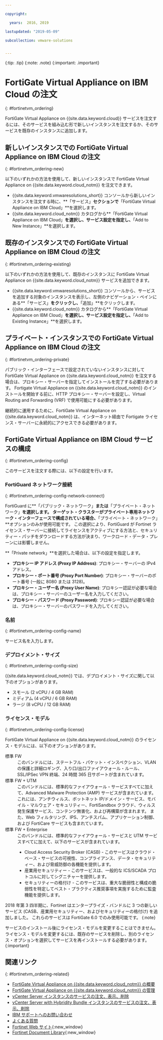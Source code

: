 ```yaml
---

copyright:

  years:  2016, 2019

lastupdated: "2019-05-09"

subcollection: vmware-solutions


---
```


{:tip: .tip}
{:note: .note}
{:important: .important}

# FortiGate Virtual Appliance on IBM Cloud の注文
{: #fortinetvm_ordering}

FortiGate Virtual Appliance on {{site.data.keyword.cloud}} サービスを注文するには、そのサービスを組み込む形で新しいインスタンスを注文するか、そのサービスを既存のインスタンスに追加します。

## 新しいインスタンスでの FortiGate Virtual Appliance on IBM Cloud の注文
{: #fortinetvm_ordering-new}

以下のいずれかの方法を使用して、新しいインスタンスで FortiGate Virtual Appliance on {{site.data.keyword.cloud_notm}} を注文できます。
* {{site.data.keyword.vmwaresolutions_short}} コンソールから新しいインスタンスを注文する時に、**「サービス」**セクションで**「FortiGate Virtual Appliance on IBM Cloud」**を選択します。
* {{site.data.keyword.cloud_notm}} カタログから**「FortiGate Virtual Appliance on IBM Cloud」**を選択し、サービス設定を指定し、**「Add to New Instance」**を選択します。

## 既存のインスタンスでの FortiGate Virtual Appliance on IBM Cloud の注文
{: #fortinetvm_ordering-existing}

以下のいずれかの方法を使用して、既存のインスタンスに FortiGate Virtual Appliance on {{site.data.keyword.cloud_notm}} サービスを追加できます。
* {{site.data.keyword.vmwaresolutions_short}} コンソールから、サービスを追加する対象のインスタンスを表示し、左側のナビゲーション・ペインにある**「サービス」**をクリックし、**「追加」**をクリックします。
* {{site.data.keyword.cloud_notm}} カタログから**「FortiGate Virtual Appliance on IBM Cloud」**を選択し、サービス設定を指定し、**「Add to Existing Instance」**を選択します。

## プライベート・インスタンスでの FortiGate Virtual Appliance on IBM Cloud の注文
{: #fortinetvm_ordering-private}

パブリック・インターフェースで設定されていないインスタンスに対して FortiGate Virtual Appliance on {{site.data.keyword.cloud_notm}} を注文する場合は、プロキシー・サーバーを指定してインストールを完了する必要があります。 Fortigate Virtual Appliance on {{site.data.keyword.cloud_notm}} のインストールを開始する前に、HTTP プロキシー・サーバーを設定し、Virtual Routing and Forwarding (VRF) で使用可能にする必要があります。

継続的に運用するために、FortiGate Virtual Appliance on {{site.data.keyword.cloud_notm}} は、インターネット経由で Fortigate ライセンス・サーバーに永続的にアクセスできる必要があります。

## FortiGate Virtual Appliance on IBM Cloud サービスの構成
{: #fortinetvm_ordering-config}

このサービスを注文する際には、以下の設定を行います。

### FortiGuard ネットワーク接続
{: #fortinetvm_ordering-config-network-connect}

FortiGuard に**「パブリック・ネットワーク」**または**「プライベート・ネットワーク」**を選択します。 ターゲット・クラスターがプライベート専用ネットワーク・インターフェースで構成されている場合、**「プライベート・ネットワーク」**オプションのみが使用可能です。 この選択により、FortiGuard が Fortinet ライセンス・サーバーに接続してライセンスをアクティブにする方法と、セキュリティー・パッチをダウンロードする方法が決まり、ワークロード・データ・プレーンには影響しません。

**「Private network」**を選択した場合は、以下の設定を指定します。
* **プロキシー IP アドレス (Proxy IP Address)**: プロキシー・サーバーの IPv4 アドレス。
* **プロキシー・ポート番号 (Proxy Port Number)**: プロキシー・サーバーのポート番号 (一般に 8080 または 3128)。
* **プロキシー・ユーザー名 (Proxy User Name)**: プロキシー認証が必要な場合は、プロキシー・サーバーのユーザー名を入力してください。
* **プロキシー・パスワード (Proxy Password)**: プロキシー認証が必要な場合は、プロキシー・サーバーのパスワードを入力してください。

### 名前
{: #fortinetvm_ordering-config-name}

サービス名を入力します。

### デプロイメント・サイズ
{: #fortinetvm_ordering-config-size}

{{site.data.keyword.cloud_notm}} では、デプロイメント・サイズに関して以下のオプションがあります。
* スモール (2 vCPU / 4 GB RAM)
* ミディアム (4 vCPU / 6 GB RAM)
* ラージ (8 vCPU / 12 GB RAM)

### ライセンス・モデル
{: #fortinetvm_ordering-config-license}

FortiGate Virtual Appliance on {{site.data.keyword.cloud_notm}} のライセンス・モデルには、以下のオプションがあります。
<dl class="dl">
        <dt class="dt dlterm">標準 FW</dt>
        <dd class="dd">このバンドルには、ステートフル・パケット・インスペクション、VLAN の保護と詳細ロギング、入り口/出口ファイアウォール・ルール、SSL/IPSec VPN 終端、24 時間 365 日サポートが含まれています。</dd>
        <dt class="dt dlterm">標準 FW + UTM</dt>
        <dd class="dd">このバンドルには、標準的なファイアウォール・サービスすべてに加えて、Advanced Malware Protection (AMP) サービスが含まれています。 これには、アンチウィルス、ボットネット IP/ドメイン・サービス、モバイル・マルウェア・セキュリティー、FortiSandbox クラウド、ウィルス発生保護サービス、コンテンツ無害化、および再構築が含まれます。 また、Web フィルタリング、IPS、アンチスパム、アプリケーション制御、および FortiCare サービスも含まれています。</dd>
        <dt class="dt dlterm">標準 FW + Enterprise</dt>
        <dd class="dd">このバンドルには、標準的なファイアウォール・サービスと UTM サービスすべてに加えて、以下のサービスが含まれています。<ul><li>Cloud Access Security Broker (CASB) - このサービスはクラウド・ベース・サービスの可視性、コンプライアンス、データ・セキュリティー、および脅威防御の各機能を提供します。</li><li>産業用セキュリティー - このサービスは、一般的な ICS/SCADA プロトコルに対してシグニチャーを提供します。</li><li>セキュリティーの格付け - このサービスは、重大な脆弱性と構成の脆弱性を特定してベスト・プラクティス推奨事項を実施するために監査機能を提供します。</li></ul></dd>
</dl>

2018 年第 3 四半期に、Fortinet はエンタープライズ・バンドルに 3 つの新しいサービス (CASB、産業用セキュリティー、およびセキュリティーの格付け) を追加しました。 これらのサービスは FortiGate 6.0 でのみ使用可能です。
{:note}

サービスのインストール後にライセンス・モデルを変更することはできません。 ライセンス・モデルを変更するには、既存のサービスを削除し、別のライセンス・オプションを選択してサービスを再インストールする必要があります。
{:important}

## 関連リンク
{: #fortinetvm_ordering-related}

* [FortiGate Virtual Appliance on {{site.data.keyword.cloud_notm}} の概要](/docs/services/vmwaresolutions/services?topic=vmware-solutions-fortinetvm_considerations)
* [FortiGate Virtual Appliance on {{site.data.keyword.cloud_notm}} の管理](/docs/services/vmwaresolutions/services?topic=vmware-solutions-managingfortinetvm)
* [vCenter Server インスタンスのサービスの注文、表示、削除](/docs/services/vmwaresolutions/vcenter?topic=vmware-solutions-vc_addingremovingservices)
* [vCenter Server with Hybridity Bundle インスタンスのサービスの注文、表示、削除](/docs/services/vmwaresolutions/vcenter?topic=vmware-solutions-vc_hybrid_addingremovingservices)
* [IBM サポートへのお問い合わせ](/docs/services/vmwaresolutions/vmonic?topic=vmware-solutions-trbl_support)
* [よくある質問](/docs/services/vmwaresolutions/vmonic?topic=vmware-solutions-faq)
* [Fortinet Web サイト](https://www.fortinet.com/){:new_window}
* [Fortinet Document Library](https://docs.fortinet.com/product/fortigate/6.2){:new_window}
